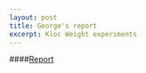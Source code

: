 ```yaml
---
layout: post
title: George's report
excerpt: Kloc Weight experiments
---
```


####[Report](https://github.com/ai-se/george/blob/master/Reports/12-10-14.md)
